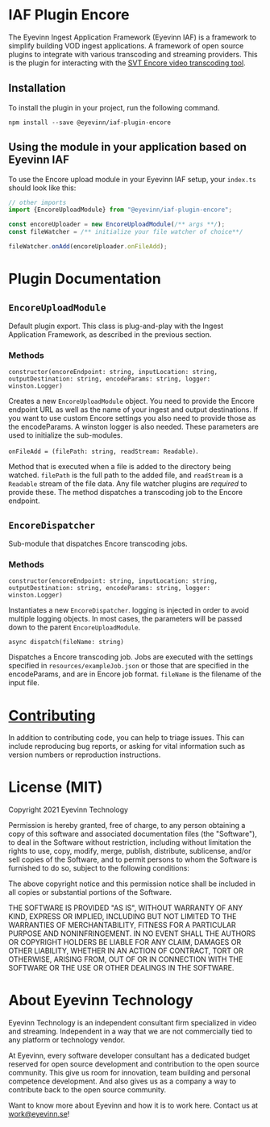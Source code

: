 # IAF Plugin Encore

The Eyevinn Ingest Application Framework (Eyevinn IAF) is a framework to simplify building VOD ingest applications. A framework of open source plugins to integrate with various transcoding and streaming providers. This is the plugin for interacting with the [SVT Encore video transcoding tool](https://github.com/svt/encore).

## Installation

To install the plugin in your project, run the following command.

```
npm install --save @eyevinn/iaf-plugin-encore
```

## Using the module in your application based on Eyevinn IAF
To use the Encore upload module in your Eyevinn IAF setup, your `index.ts` should look like this:
```TypeScript
// other imports
import {EncoreUploadModule} from "@eyevinn/iaf-plugin-encore";

const encoreUploader = new EncoreUploadModule(/** args **/);
const fileWatcher = /** initialize your file watcher of choice**/

fileWatcher.onAdd(encoreUploader.onFileAdd);
```

# Plugin Documentation

## `EncoreUploadModule`
Default plugin export. This class is plug-and-play with the Ingest Application Framework, as described in the previous section.

### Methods
`constructor(encoreEndpoint: string, inputLocation: string, outputDestination: string, encodeParams: string, logger: winston.Logger)`

Creates a new `EncoreUploadModule` object. You need to provide the Encore endpoint URL as well as the name of your ingest and output destinations. If you want to use custom Encore settings you also need to provide those as the encodeParams. A winston logger is also needed. These parameters are used to initialize the sub-modules.

`onFileAdd = (filePath: string, readStream: Readable)`.

Method that is executed when a file is added to the directory being watched. `filePath` is the full path to the added file, and `readStream` is a `Readable` stream of the file data. Any file watcher plugins are *required* to provide these. The method dispatches a transcoding job to the Encore endpoint.

## `EncoreDispatcher`
Sub-module that dispatches Encore transcoding jobs.

### Methods
`constructor(encoreEndpoint: string, inputLocation: string, outputDestination: string, encodeParams: string, logger: winston.Logger)`

Instantiates a new `EncoreDispatcher`. logging is injected in order to avoid multiple logging objects.
In most cases, the parameters will be passed down to the parent `EncoreUploadModule`.

`async dispatch(fileName: string)`

Dispatches a Encore transcoding job. Jobs are executed with the settings specified in `resources/exampleJob.json` or those that are specified in the encodeParams, and are in Encore job format. `fileName` is the filename of the input file.
# [Contributing](CONTRIBUTING.md)

In addition to contributing code, you can help to triage issues. This can include reproducing bug reports, or asking for vital information such as version numbers or reproduction instructions.

# License (MIT)

Copyright 2021 Eyevinn Technology

Permission is hereby granted, free of charge, to any person obtaining a copy of this software and associated documentation files (the "Software"), to deal in the Software without restriction, including without limitation the rights to use, copy, modify, merge, publish, distribute, sublicense, and/or sell copies of the Software, and to permit persons to whom the Software is furnished to do so, subject to the following conditions:

The above copyright notice and this permission notice shall be included in all copies or substantial portions of the Software.

THE SOFTWARE IS PROVIDED "AS IS", WITHOUT WARRANTY OF ANY KIND, EXPRESS OR IMPLIED, INCLUDING BUT NOT LIMITED TO THE WARRANTIES OF MERCHANTABILITY, FITNESS FOR A PARTICULAR PURPOSE AND NONINFRINGEMENT. IN NO EVENT SHALL THE AUTHORS OR COPYRIGHT HOLDERS BE LIABLE FOR ANY CLAIM, DAMAGES OR OTHER LIABILITY, WHETHER IN AN ACTION OF CONTRACT, TORT OR OTHERWISE, ARISING FROM, OUT OF OR IN CONNECTION WITH THE SOFTWARE OR THE USE OR OTHER DEALINGS IN THE SOFTWARE.

# About Eyevinn Technology

Eyevinn Technology is an independent consultant firm specialized in video and streaming. Independent in a way that we are not commercially tied to any platform or technology vendor.

At Eyevinn, every software developer consultant has a dedicated budget reserved for open source development and contribution to the open source community. This give us room for innovation, team building and personal competence development. And also gives us as a company a way to contribute back to the open source community.

Want to know more about Eyevinn and how it is to work here. Contact us at work@eyevinn.se!

